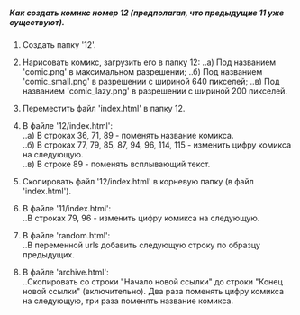 ##### Как создать комикс номер 12 (предполагая, что предыдущие 11 уже существуют).  
  
1) Создать папку '12'.  
  
2) Нарисовать комикс, загрузить его в папку 12:
..a) Под названием 'comic.png' в максимальном разрешении;
..б) Под названием 'comic_small.png' в разрешении с шириной 640 пикселей;
..в) Под названием 'comic_lazy.png' в разрешении с шириной 200 пикселей.  
  
3) Переместить файл 'index.html' в папку 12.  
  
4) В файле '12/index.html':  
..a) В строках 36, 71, 89 - поменять название комикса.  
..б) В строках 77, 79, 85, 87, 94, 96, 114, 115 - изменить цифру комикса на следующую.  
..в) В строке 89 - поменять всплывающий текст.  
  
5) Скопировать файл '12/index.html' в корневую папку (в файл 'index.html').    
  
6) В файле '11/index.html':  
..В строках 79, 96 - изменить цифру комикса на следующую.  
  
7) В файле 'random.html':  
..В переменной urls добавить следующую строку по образцу предыдущих.  

8) В файле 'archive.html':  
..Скопировать со строки "Начало новой ссылки" до строки "Конец новой ссылки" (включительно).
Два раза поменять цифру комикса на следующую, три раза поменять название комикса.
